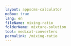 ```yaml
---
layout: appscms-calculator
noBox: true
lang: en
fileName: mixing-ratio
folderName: mixture-solution
tool: medical-converters
permalink: /mixing-ratio
---
```


